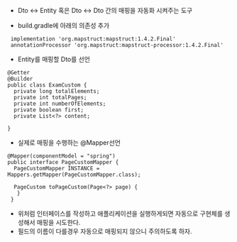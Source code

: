 * Dto <-> Entity 혹은 Dto <-> Dto 간의 매핑을 자동화 시켜주는 도구

* build.gradle에 아래의 의존성 추가
```
 implementation 'org.mapstruct:mapstruct:1.4.2.Final'
 annotationProcessor 'org.mapstruct:mapstruct-processor:1.4.2.Final'
```

* Entity를 매핑할 Dto를 선언

```
@Getter
@Builder
public class ExamCustom {
  private long totalElements;
  private int totalPages;
  private int numberOfElements;
  private boolean first;
  private List<?> content;

}
```
* 실제로 매핑을 수행하는 @Mapper선언

```
@Mapper(componentModel = "spring")
public interface PageCustomMapper {
  PageCustomMapper INSTANCE = Mappers.getMapper(PageCustomMapper.class);

  PageCustom toPageCustom(Page<?> page) {
   }
 }
```

* 위처럼 인터페이스를 작성하고 애플리케이션을 실행하게되면 자동으로 구현체를 생성해서 매핑을 시도한다.
* 필드의 이름이 다를경우 자동으로 매핑되지 않으니 주의하도록 하자.
